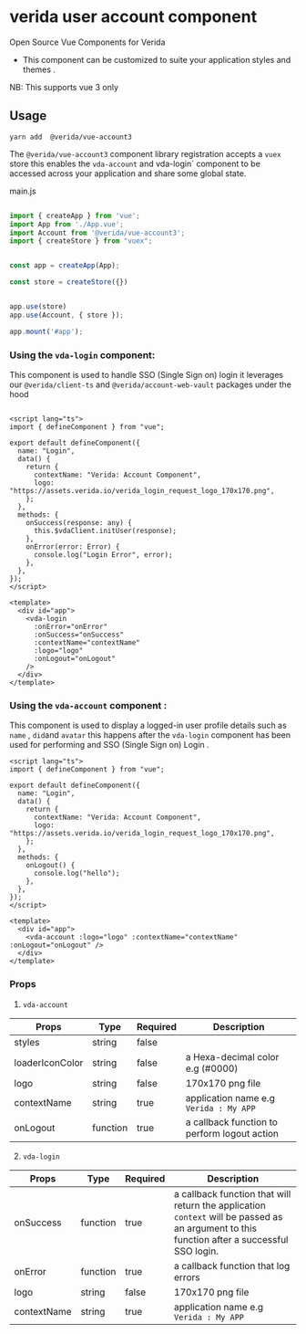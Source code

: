 # verida user account component

Open Source Vue Components for Verida 

- This component can be customized to suite your application styles and themes .

NB: This supports vue 3 only

## Usage

```
yarn add  @verida/vue-account3

```
The `@verida/vue-account3` component library registration accepts a `vuex` store this enables the `vda-account` and vda-login` component to be accessed across your application and share some global state.

main.js

```js

import { createApp } from 'vue';
import App from './App.vue';
import Account from '@verida/vue-account3';
import { createStore } from "vuex";


const app = createApp(App);

const store = createStore({})


app.use(store)
app.use(Account, { store });

app.mount('#app');

```

### Using the `vda-login` component:

This component is used to handle SSO (Single Sign on) login it leverages our `@verida/client-ts` and `@verida/account-web-vault` packages under the hood


```vue

<script lang="ts">
import { defineComponent } from "vue";

export default defineComponent({
  name: "Login",
  data() {
    return {
      contextName: "Verida: Account Component",
      logo: "https://assets.verida.io/verida_login_request_logo_170x170.png",
    };
  },
  methods: {
    onSuccess(response: any) {
      this.$vdaClient.initUser(response);
    },
    onError(error: Error) {
      console.log("Login Error", error);
    },
  },
});
</script>

<template>
  <div id="app">
    <vda-login
      :onError="onError"
      :onSuccess="onSuccess"
      :contextName="contextName"
      :logo="logo"
      :onLogout="onLogout"
    />
  </div>
</template>

```

###  Using the `vda-account` component :

This component is used to display a logged-in user profile details such as `name` , `did`and  `avatar` this happens after the `vda-login` component has been used for performing and SSO (Single Sign on) Login .


```vue
<script lang="ts">
import { defineComponent } from "vue";

export default defineComponent({
  name: "Login",
  data() {
    return {
      contextName: "Verida: Account Component",
      logo: "https://assets.verida.io/verida_login_request_logo_170x170.png",
    };
  },
  methods: {
    onLogout() {
      console.log("hello");
    },
  },
});
</script>

<template>
  <div id="app">
    <vda-account :logo="logo" :contextName="contextName" :onLogout="onLogout" />
  </div>
</template>

```

### Props

1. `vda-account`

| Props           | Type     | Required | Description                                                                                                                                 |
| --------------- | -------- | -------- | -------------------------------------------------------------------------------------------------------------------------------------------                                                                                                        |
| styles          | string   | false    |
| loaderIconColor | string   | false    | a Hexa-decimal color e.g (#0000)                                                                                                            |
| logo            | string   | false    | 170x170 png file                                                                                                                            |
| contextName     | string   | true     | application name e.g `Verida : My APP`                                                                                                      |
| onLogout        | function | true     | a callback function to perform logout action                                                                                                |


2. `vda-login`

| Props           | Type     | Required | Description                                                                                                                                 |
| --------------- | -------- | -------- | ------------------------------------------------------------------------------------------------------------------------------------------- |
| onSuccess       | function | true     | a callback function that will return the application `context` will be passed as an argument to this function after a successful SSO login. |
| onError         | function | true     | a callback function that log errors                                                                                                                                                                                                                    |
| logo            | string   | false    | 170x170 png file                                                                                                                            |
| contextName     | string   | true     | application name e.g `Verida : My APP`                                                                                                      |                                                                                               |



